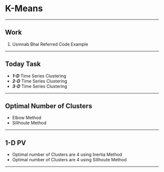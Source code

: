 # K-Means

--- ---

## Work

1. Usmnab Bhai Referred Code Example

--- ---

## Today Task

- **_1-D_** Time Series Clustering
- **_2-D_** Time Series Clustering
- **_3-D_** Time Series Clustering

--- ---

## Optimal Number of Clusters

- Elbow Method
- Sillhoute Method

--- ---

## 1-D PV

 - Optimal number of Clusters are 4 using Inertia Method
 - Optimal number of Clusters are 4 using Sillhoute Method

--- ---